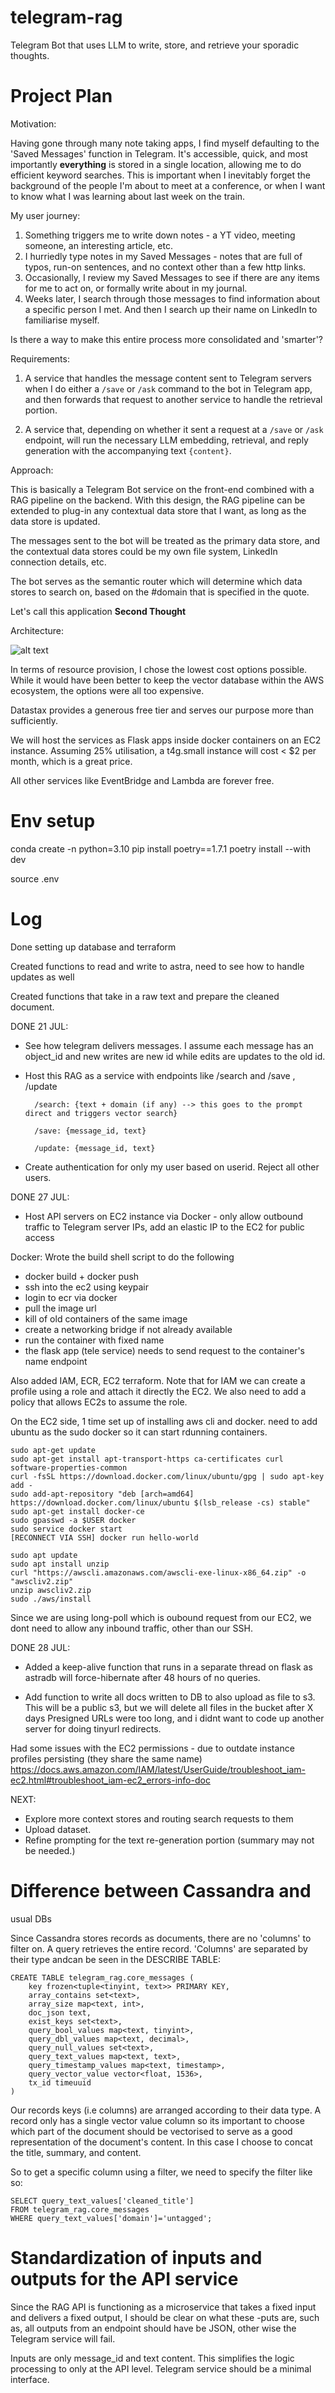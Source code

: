# telegram-rag
Telegram Bot that uses LLM to write, store, and retrieve your sporadic thoughts.

# Project Plan

Motivation:

Having gone through many note taking apps, I find myself defaulting to the 'Saved Messages' function in Telegram. It's accessible, quick, and most importantly **everything** is stored in a single location, allowing me to do efficient keyword searches. This is important when I inevitably forget the background of the people I'm about to meet at a conference, or when I want to know what I was learning about last week on the train.

My user journey:

1. Something triggers me to write down notes - a YT video, meeting someone, an interesting article, etc.
2. I hurriedly type notes in my Saved Messages - notes that are full of typos, run-on sentences, and no context other than a few http links.
3. Occasionally, I review my Saved Messages to see if there are any items for me to act on, or formally write about in my journal.
4. Weeks later, I search through those messages to find information about a specific person I met. And then I search up their name on LinkedIn to familiarise myself.

Is there a way to make this entire process more consolidated and 'smarter'?

Requirements:

1. A service that handles the message content sent to Telegram servers when I do either a `/save` or `/ask` command to the bot in Telegram app, and then forwards that request to another service to handle the retrieval portion.
   
2. A service that, depending on whether it sent a request at a `/save` or `/ask` endpoint, will run the necessary LLM embedding, retrieval, and reply generation with the accompanying text `{content}`.

Approach:

This is basically a Telegram Bot service on the front-end combined with a RAG pipeline on the backend. With this design, the RAG pipeline can be extended to plug-in any contextual data store that I want, as long as the data store is updated. 

The messages sent to the bot will be treated as the primary data store, and the contextual data stores could be my own file system, LinkedIn connection details, etc.

The bot serves as the semantic router which will determine which data stores to search on, based on the #domain that is specified in the quote. 

Let's call this application **Second Thought**

Architecture:

![alt text](image.png)

In terms of resource provision, I chose the lowest cost options possible. While it would have been better to keep the vector database within the AWS ecosystem, the options were all too expensive.

Datastax provides a generous free tier and serves our purpose more than sufficiently.

We will host the services as Flask apps inside docker containers on an EC2 instance. Assuming 25% utilisation, a t4g.small instance will cost < $2 per month, which is a great price. 

All other services like EventBridge and Lambda are forever free.

# Env setup

conda create -n python=3.10
pip install poetry==1.7.1
poetry install --with dev

source .env

# Log

Done setting up database and terraform 

Created functions to read and write to astra, need to see how to handle updates as well

Created functions that take in a raw text and prepare the cleaned document.

DONE 21 JUL:

- See how telegram delivers messages. I assume each message has an object_id and new writes are new id while edits are updates to the old id.

- Host this RAG as a service with endpoints like /search and /save , /update

        /search: {text + domain (if any) --> this goes to the prompt direct and triggers vector search}

        /save: {message_id, text}

        /update: {message_id, text}



- Create authentication for only my user based on userid. Reject all other users.

DONE 27 JUL:

- Host API servers on EC2 instance via Docker - only allow outbound traffic to Telegram server IPs, add an elastic IP to the EC2 for public access

Docker: Wrote the build shell script to do the following
- docker build + docker push
- ssh into the ec2 using keypair
- login to ecr via docker
- pull the image url
- kill of old containers of the same image
- create a networking bridge if not already available
- run the container with fixed name 
- the flask app (tele service) needs to send request to the container's name endpoint

Also added IAM, ECR, EC2 terraform. Note that for IAM we can create a profile using a role and attach it directly the EC2. We also need to add a policy that allows EC2s to assume the role. 

On the EC2 side, 1 time set up of installing aws cli and docker. need to add ubuntu as the sudo docker so it can start rdunning containers.

```
sudo apt-get update
sudo apt-get install apt-transport-https ca-certificates curl software-properties-common
curl -fsSL https://download.docker.com/linux/ubuntu/gpg | sudo apt-key add -
sudo add-apt-repository "deb [arch=amd64] https://download.docker.com/linux/ubuntu $(lsb_release -cs) stable"
sudo apt-get install docker-ce
sudo gpasswd -a $USER docker
sudo service docker start
[RECONNECT VIA SSH] docker run hello-world
```

```
sudo apt update
sudo apt install unzip
curl "https://awscli.amazonaws.com/awscli-exe-linux-x86_64.zip" -o "awscliv2.zip"
unzip awscliv2.zip
sudo ./aws/install
```


Since we are using long-poll which is oubound request from our EC2, we dont need to allow any inbound traffic, other than our SSH.

DONE 28 JUL:

- Added a keep-alive function that runs in a separate thread on flask as astradb will force-hibernate after 48 hours of no queries.

- Add function to write all docs written to DB to also upload as file to s3. This will be a public s3, but we will delete all files in the bucket after X days
Presigned URLs were too long, and i didnt want to code up another server for doing tinyurl redirects.

Had some issues with the EC2 permissions - due to outdate instance profiles persisting (they share the same name) https://docs.aws.amazon.com/IAM/latest/UserGuide/troubleshoot_iam-ec2.html#troubleshoot_iam-ec2_errors-info-doc

NEXT:
- Explore more context stores and routing search requests to them
- Upload dataset.
- Refine prompting for the text re-generation portion (summary may not be needed.)




# Difference between Cassandra and
 usual DBs

Since Cassandra stores records as documents, there are no 'columns' to filter on. A query retrieves the entire record. 'Columns' are separated by their type andcan be seen in the DESCRIBE TABLE:


    
    CREATE TABLE telegram_rag.core_messages (
        key frozen<tuple<tinyint, text>> PRIMARY KEY,
        array_contains set<text>,
        array_size map<text, int>,
        doc_json text,
        exist_keys set<text>,
        query_bool_values map<text, tinyint>,
        query_dbl_values map<text, decimal>,
        query_null_values set<text>,
        query_text_values map<text, text>,
        query_timestamp_values map<text, timestamp>,
        query_vector_value vector<float, 1536>,
        tx_id timeuuid
    )   

Our records keys (i.e columns) are arranged according to their data type. A record only has a single vector value column so its important to choose which part of the document should be vectorised to serve as a good representation of the document's content. In this case I choose to concat the title, summary, and content.

So to get a specific column using a filter, we need to specify the filter like so:

    SELECT query_text_values['cleaned_title']  
    FROM telegram_rag.core_messages  
    WHERE query_text_values['domain']='untagged';


# Standardization of inputs and outputs for the API service

Since the RAG API is functioning as a microservice that takes a fixed input and delivers a fixed output, I should be clear on what these -puts are, such as, all outputs from an endpoint should have be JSON, other wise the Telegram service will fail.

Inputs are only message_id and text content. This simplifies the logic processing to only at the API level. Telegram service should be a minimal interface.